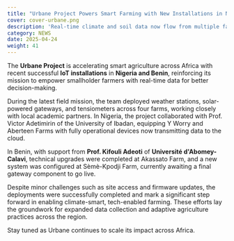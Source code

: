```yaml
---
title: "Urbane Project Powers Smart Farming with New Installations in Nigeria and Benin"
cover: cover-urbane.png
description: 'Real-time climate and soil data now flow from multiple farms, boosting data-driven agriculture for smallholder farmers in West Africa'
category: NEWS
date: 2025-04-24
weight: 41
---
```


The **Urbane Project** is accelerating smart agriculture across Africa with recent successful **IoT installations** in **Nigeria and Benin**, reinforcing its mission to empower smallholder farmers with real-time data for better decision-making.

During the latest field mission, the team deployed weather stations, solar-powered gateways, and tensiometers across four farms, working closely with local academic partners. In Nigeria, the project collaborated with Prof. Victor Adetimirin of the University of Ibadan, equipping Y Worry and Aberteen Farms with fully operational devices now transmitting data to the cloud.

In Benin, with support from **Prof. Kifouli Adeoti** of **Université d'Abomey-Calavi**, technical upgrades were completed at Akassato Farm, and a new system was configured at Sèmè-Kpodji Farm, currently awaiting a final gateway component to go live.

Despite minor challenges such as site access and firmware updates, the deployments were successfully completed and mark a significant step forward in enabling climate-smart, tech-enabled farming. These efforts lay the groundwork for expanded data collection and adaptive agriculture practices across the region.

Stay tuned as Urbane continues to scale its impact across Africa.
